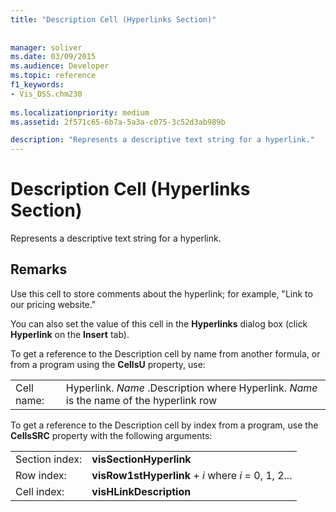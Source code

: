 ```yaml
---
title: "Description Cell (Hyperlinks Section)"
 
 
manager: soliver
ms.date: 03/09/2015
ms.audience: Developer
ms.topic: reference
f1_keywords:
- Vis_DSS.chm230
 
ms.localizationpriority: medium
ms.assetid: 2f571c65-6b7a-5a3a-c075-3c52d3ab989b

description: "Represents a descriptive text string for a hyperlink."
---
```


# Description Cell (Hyperlinks Section)

Represents a descriptive text string for a hyperlink. 
  
## Remarks

Use this cell to store comments about the hyperlink; for example, "Link to our pricing website."
  
You can also set the value of this cell in the **Hyperlinks** dialog box (click **Hyperlink** on the **Insert** tab). 
  
To get a reference to the Description cell by name from another formula, or from a program using the **CellsU** property, use: 
  
|||
|:-----|:-----|
| Cell name:  <br/> | Hyperlink.  *Name*  .Description where Hyperlink.  *Name*  is the name of the hyperlink row  <br/> |
   
To get a reference to the Description cell by index from a program, use the **CellsSRC** property with the following arguments: 
  
|||
|:-----|:-----|
| Section index:  <br/> |**visSectionHyperlink** <br/> |
| Row index:  <br/> |**visRow1stHyperlink** +  *i*            where  *i*  = 0, 1, 2... |
| Cell index:  <br/> |**visHLinkDescription** <br/> |
   

